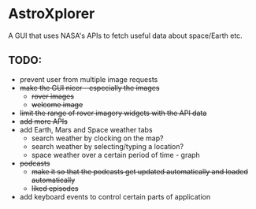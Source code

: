 # AstroXplorer
A GUI that uses NASA's APIs to fetch useful data about space/Earth etc.

## TODO:
- prevent user from multiple image requests
- ~~make the GUI nicer - especially the images~~
  - ~~rover images~~
  - ~~welcome image~~
- ~~limit the range of rover imagery widgets with the API data~~
- ~~add more APIs~~
- add Earth, Mars and Space weather tabs
  - search weather by clocking on the map?
  - search weather by selecting/typing a location?
  - space weather over a certain period of time - graph
- ~~podcasts~~
  - ~~make it so that the podcasts get updated automatically and loaded automatically~~
  - ~~liked episodes~~
- add keyboard events to control certain parts of application
